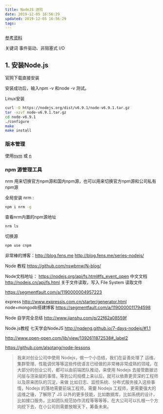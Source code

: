 ```yaml
---
title: NodeJS 进阶
date: 2019-12-05 16:56:29
updated: 2019-12-05 16:56:29
tags:
---
```

[参考资料](https://github.com/nswbmw/N-blog)

关键词 事件驱动、非阻塞式 I/O

## 1. 安装Node.js

官网下载直接安装

安装成功后，输入npm -v 和node -v 测试。

Linux安装

```bash
curl -O https://nodejs.org/dist/v6.9.1/node-v6.9.1.tar.gz
tar -xzvf node-v6.9.1.tar.gz
cd node-v6.9.1
./configure
make
make install
```

<!-- more -->

### 版本管理

使用[nvm](https://github.com/creationix/nvm) 或 [n](https://github.com/tj/n)

### npm 源管理工具

nrm 用来切换官方npm源和国内npm源，也可以用来切换官方npm源和公司私有npm源

全局安装 nrm :

```bash
npm i nrm -g
```

查看nrm内置的npm源地址

```bash
nrm ls
```

切换源

```bash
npm use cnpm
```

非常棒的博客：<http://blog.fens.me>
 <http://blog.fens.me/series-nodejs/>

Node  教程
<https://github.com/nswbmw/N-blog/>

Node文档地址：
<https://nodejs.org/api/fs.html#fs_event_open>
中文文档
<http://nodejs.cn/api/fs.html>
关于文件读取，写入 File System
  读取文件

<https://segmentfault.com/a/1190000004957223>

express
<http://www.expressjs.com.cn/starter/generator.html>
node+mongodb搭建博客
<https://segmentfault.com/a/1190000011794598>

Node 自学完全总结
<http://www.jianshu.com/p/22f62a08559f>

Node.js教程
七天学会NodeJS
<http://nqdeng.github.io/7-days-nodejs/#1.1>

<http://www.open-open.com/lib/view/1392611872538#_label2>

<https://github.com/alsotang/node-lessons>

> 我来对创业公司中使用 Nodejs，做一个小总结，我们在妥善处理了 运维、集群管理、性能调优等等这些传统语言已经做的非常棒非常成熟的领域，在大部分的创业公司，都可以由前端团队推动，来使用 Nodejs 去接管数据访问层与渲染层的事情，等到公司规模上来以后，就可以依靠更资深的工程师以及原来团队的沉淀，来做 比如日志、监控系统、分布式服务接入这些事情，Nodejs 的落地需要前端工程师，需要 Nodejs 工程师，更需要强大的运维之锤，了解除了 JS 以外的更多技能，比如数据库，比如系统的设计，比如接口服务，比如团队规范协作流程等等等等，在大公司可以扎根一个方向挖下去，在小公司则需要放眼天下，筹备未来。
